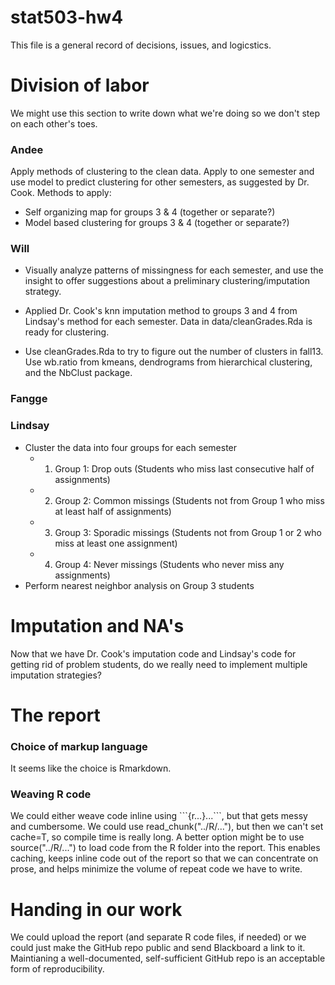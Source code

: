 # stat503-hw4
This file is a general record of decisions, issues, and logicstics.

# Division of labor

We might use this section to write down what we're doing so we don't step on each other's toes.

### Andee

Apply methods of clustering to the clean data. Apply to one semester and use model to predict clustering for other semesters, as suggested by Dr. Cook. Methods to apply:

 - Self organizing map for groups 3 & 4 (together or separate?)
 - Model based clustering for groups 3 & 4 (together or separate?)

### Will

- Visually analyze patterns of missingness for each semester, and use the insight to  offer suggestions about a preliminary clustering/imputation strategy.

- Applied Dr. Cook's knn imputation method to groups 3 and 4 from Lindsay's method for each semester. Data in data/cleanGrades.Rda is ready for clustering.

- Use cleanGrades.Rda to try to figure out the number of clusters in fall13. Use wb.ratio from kmeans, dendrograms from hierarchical clustering, and the NbClust package.


### Fangge

### Lindsay

- Cluster the data into four groups for each semester
  - 1) Group 1: Drop outs (Students who miss last consecutive half of assignments) 
  - 2) Group 2: Common missings (Students not from Group 1 who miss at least half of assignments)
  - 3) Group 3: Sporadic missings (Students not from Group 1 or 2 who miss at least one assignment)
  - 4) Group 4: Never missings (Students who never miss any assignments)
- Perform nearest neighbor analysis on Group 3 students

# Imputation and NA's

Now that we have Dr. Cook's imputation code and Lindsay's code for getting rid of problem students, do we really need to implement multiple imputation strategies?

# The report

### Choice of markup language

It seems like the choice is Rmarkdown.

### Weaving R code

We could either weave code inline using \`\`\`{r...}...\`\`\`, but that gets messy and cumbersome. We could use read_chunk("../R/..."), but then we can't set cache=T, so compile time is really long. A better option  might be to use source("../R/...") to load code from the R folder into the report. This enables caching, keeps inline code out of the report so that we can concentrate on prose, and helps minimize the volume of repeat code we have to write.


# Handing in our work

We could upload the report (and separate R code files, if needed) or we could just make the GitHub repo public and send Blackboard a link to it. Maintianing a well-documented, self-sufficient GitHub repo is an acceptable form of reproducibility.
